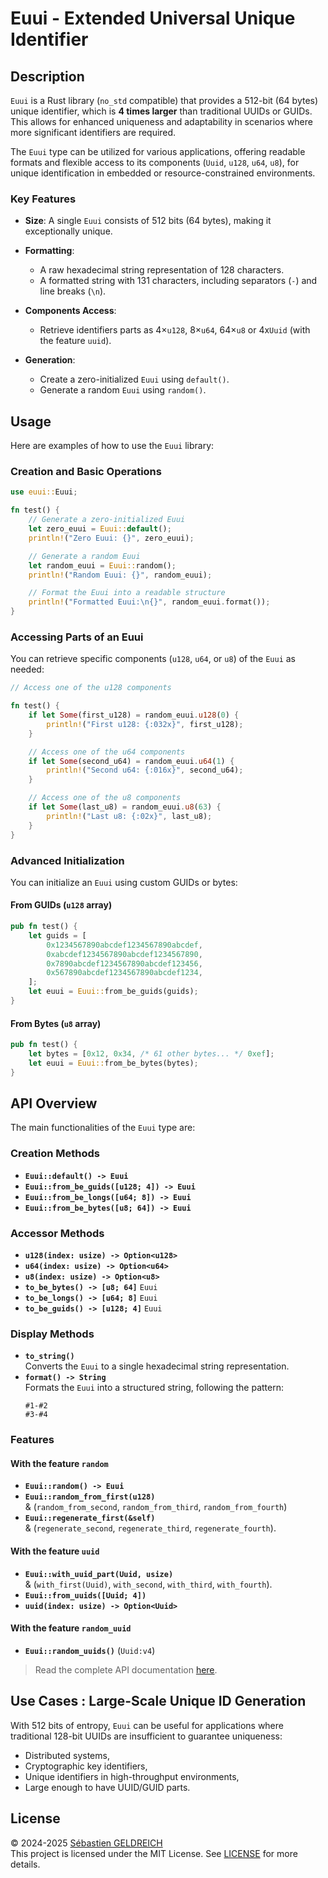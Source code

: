 # Euui - Extended Universal Unique Identifier

## Description

`Euui` is a Rust library (`no_std` compatible) that provides a 512-bit (64 bytes) unique identifier, which is **4 times
larger** than traditional UUIDs or GUIDs. This allows for enhanced uniqueness and adaptability in scenarios where more
significant identifiers are required.

The `Euui` type can be utilized for various applications, offering readable formats and flexible access to its
components (`Uuid`, `u128`, `u64`, `u8`), for unique identification in embedded or resource-constrained environments.

### Key Features

- **Size**: A single `Euui` consists of 512 bits (64 bytes), making it exceptionally unique.
- **Formatting**:
    - A raw hexadecimal string representation of 128 characters.
    - A formatted string with 131 characters, including separators (`-`) and line breaks (`\n`).

- **Components Access**:
    - Retrieve identifiers parts as 4×`u128`, 8×`u64`, 64×`u8` or 4x`Uuid` (with the feature `uuid`).

- **Generation**:
    - Create a zero-initialized `Euui` using `default()`.
    - Generate a random `Euui` using `random()`.

## Usage

Here are examples of how to use the `Euui` library:

### Creation and Basic Operations

```rust
use euui::Euui;

fn test() {
    // Generate a zero-initialized Euui
    let zero_euui = Euui::default();
    println!("Zero Euui: {}", zero_euui);

    // Generate a random Euui
    let random_euui = Euui::random();
    println!("Random Euui: {}", random_euui);

    // Format the Euui into a readable structure
    println!("Formatted Euui:\n{}", random_euui.format());
}
```

### Accessing Parts of an Euui

You can retrieve specific components (`u128`, `u64`, or `u8`) of the `Euui` as needed:

```rust
// Access one of the u128 components

fn test() {
    if let Some(first_u128) = random_euui.u128(0) {
        println!("First u128: {:032x}", first_u128);
    }

    // Access one of the u64 components
    if let Some(second_u64) = random_euui.u64(1) {
        println!("Second u64: {:016x}", second_u64);
    }

    // Access one of the u8 components
    if let Some(last_u8) = random_euui.u8(63) {
        println!("Last u8: {:02x}", last_u8);
    }
}
```

### Advanced Initialization

You can initialize an `Euui` using custom GUIDs or bytes:

#### From GUIDs (`u128` array)

```rust
pub fn test() {
    let guids = [
        0x1234567890abcdef1234567890abcdef,
        0xabcdef1234567890abcdef1234567890,
        0x7890abcdef1234567890abcdef123456,
        0x567890abcdef1234567890abcdef1234,
    ];
    let euui = Euui::from_be_guids(guids);
}
```

#### From Bytes (`u8` array)

```rust
pub fn test() {
    let bytes = [0x12, 0x34, /* 61 other bytes... */ 0xef];
    let euui = Euui::from_be_bytes(bytes);
}
```

## API Overview

The main functionalities of the `Euui` type are:

### Creation Methods

- **`Euui::default() -> Euui`**
- **`Euui::from_be_guids([u128; 4]) -> Euui`**
- **`Euui::from_be_longs([u64; 8]) -> Euui`**
- **`Euui::from_be_bytes([u8; 64]) -> Euui`**

### Accessor Methods

- **`u128(index: usize) -> Option<u128>`**
- **`u64(index: usize) -> Option<u64>`**
- **`u8(index: usize) -> Option<u8>`**
- **`to_be_bytes() -> [u8; 64]`** `Euui`
- **`to_be_longs() -> [u64; 8]`** `Euui`
- **`to_be_guids() -> [u128; 4]`** `Euui`

### Display Methods

- **`to_string()`**  
  Converts the `Euui` to a single hexadecimal string representation.
- **`format() -> String`**  
  Formats the `Euui` into a structured string, following the pattern:
  ```
  #1-#2  
  #3-#4
  ```  

### Features

#### With the feature `random`

- **`Euui::random() -> Euui`**
- **`Euui::random_from_first(u128)`**   
  & (`random_from_second`, `random_from_third`, `random_from_fourth`)
- **`Euui::regenerate_first(&self)`**    
  & (`regenerate_second`, `regenerate_third`, `regenerate_fourth`).

#### With the feature `uuid`

- **`Euui::with_uuid_part(Uuid, usize)`**  
  & (`with_first(Uuid)`, `with_second`, `with_third`, `with_fourth`).
- **`Euui::from_uuids([Uuid; 4])`**
- **`uuid(index: usize) -> Option<Uuid>`**

#### With the feature `random_uuid`

- **`Euui::random_uuids()`** (`Uuid:v4`)

> Read the complete API documentation [here](https://docs.rs/euui).

## Use Cases : Large-Scale Unique ID Generation

With 512 bits of entropy, `Euui` can be useful for applications where traditional 128-bit UUIDs are insufficient to
guarantee uniqueness:

- Distributed systems,
- Cryptographic key identifiers,
- Unique identifiers in high-throughput environments,
- Large enough to have UUID/GUID parts.

## License

&copy; 2024-2025 [Sébastien GELDREICH](mailto:dev@trehinos.eu)  
This project is licensed under the MIT License. See [LICENSE]() for more details.